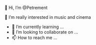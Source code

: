 👋 Hi, I’m @Petrement

👀 I’m really interested in music and cinema
- 🌱 I’m currently learning ...
- 💞️ I’m looking to collaborate on ...
- 📫 How to reach me ...

<!---
Petrement/Petrement is a ✨ special ✨ repository because its `README.md` (this file) appears on your GitHub profile.
You can click the Preview link to take a look at your changes.
--->
